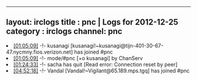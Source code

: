 
---
layout: irclogs
title : pnc | Logs for 2012-12-25
category : irclogs
channel: pnc
---
<li class="logitem"><a href="#01:05:09" name="01:05:09" class="time">[01:05:09]</a> -!- <span class="join">kusanagi</span> [kusanagi!~kusanagi@tijn-401-30-67-47.nycmny.fios.verizon.net] has joined #pnc </li>
<li class="logitem"><a href="#01:05:09" name="01:05:09" class="time">[01:05:09]</a> -!- mode/<span class="mode">#pnc</span> [+o kusanagi] by ChanServ </li>
<li class="logitem"><a href="#01:24:33" name="01:24:33" class="time">[01:24:33]</a> -!- <span class="quit">sacha</span> has quit [Read error: Connection reset by peer] </li>
<li class="logitem"><a href="#04:52:18" name="04:52:18" class="time">[04:52:18]</a> -!- <span class="join">Vandal</span> [Vandal!~Vigilant@65.189.mps.tgq] has joined #pnc </li>


